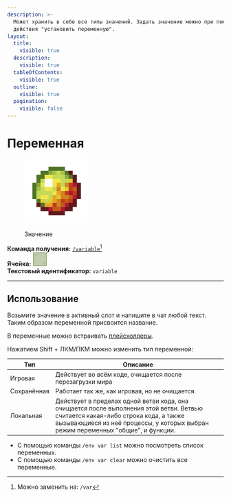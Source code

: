 ```yaml
---
description: >-
  Может хранить в себе все типы значений. Задать значение можно при помощи
  действия "установить переменную".
layout:
  title:
    visible: true
  description:
    visible: true
  tableOfContents:
    visible: true
  outline:
    visible: true
  pagination:
    visible: false
---
```


# Переменная

<figure><img src="../../../../.gitbook/assets/magma_cream.png" alt="" width="150"><figcaption><p>Значение</p></figcaption></figure>

**Команда получения:** [`/variable`](#user-content-fn-1)[^1]\
**Ячейка:** <img src="../../../../.gitbook/assets/green_stained_glass_pane.png" alt="" data-size="line">\
**Текстовый идентификатор:** `variable`

***

## Использование

Возьмите значение в активный слот и напишите в чат любой текст. Таким образом переменной присвоится название.

В переменные можно встраивать [плейсхолдеры](../../#pleiskholdery).

Нажатием Shift + ЛКМ/ПКМ можно изменить тип переменной:

| Тип         | Описание                                                                                                                                                                                                               |
| ----------- | ---------------------------------------------------------------------------------------------------------------------------------------------------------------------------------------------------------------------- |
| Игровая     | Действует во всём коде, очищается после перезагрузки мира                                                                                                                                                              |
| Сохранённая | Работает так же, как игровая, но не очищается.                                                                                                                                                                         |
| Локальная   | Действует в пределах одной ветви кода, она очищается после выполнения этой ветви. Ветвью считается какая-либо строка кода, а также вызывающиеся из неё процессы, у которых выбран режим переменных "общие", и функции. |

* С помощью команды `/env var list` можно посмотреть список переменных.
* С помощью команды `/env var clear` можно очистить все переменные.

[^1]: Можно заменить на: `/var`
